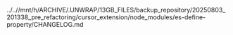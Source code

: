 ../..//mnt/h/ARCHIVE/.UNWRAP/13GB_FILES/backup_repository/20250803_201338_pre_refactoring/cursor_extension/node_modules/es-define-property/CHANGELOG.md